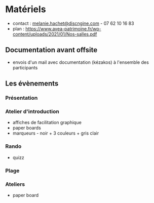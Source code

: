 # Matériels

- contact : melanie.hachet@discngine.com - 07 62 10 16 83
- plan : https://www.avea-patrimoine.fr/wp-content/uploads/2021/01/Nos-salles.pdf

## Documentation avant offsite
- envois d'un mail avec documentation (kézakos) à l'ensemble des participants

## Les évènements 

### Présentation

### Atelier d'introduction
- affiches de facilitation graphique
- paper boards
- marqueurs - noir + 3 couleurs + gris clair

### Rando
- quizz

### Plage

### Ateliers
- paper board
